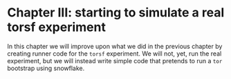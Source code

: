 # Chapter III: starting to simulate a real torsf experiment

In this chapter we will improve upon what we did in the previous
chapter by creating runner code for the `torsf` experiment. We will
not, yet, run the real experiment, but we will instead write
simple code that pretends to run a `tor` bootstrap using snowflake.
